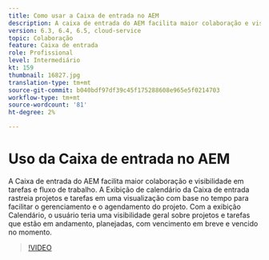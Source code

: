 ```yaml
---
title: Como usar a Caixa de entrada no AEM
description: A caixa de entrada do AEM facilita maior colaboração e visibilidade em tarefas e fluxo de trabalho.
version: 6.3, 6.4, 6.5, cloud-service
topic: Colaboração
feature: Caixa de entrada
role: Profissional
level: Intermediário
kt: 159
thumbnail: 16827.jpg
translation-type: tm+mt
source-git-commit: b040bdf97df39c45f175288608e965e5f0214703
workflow-type: tm+mt
source-wordcount: '81'
ht-degree: 2%

---
```



# Uso da Caixa de entrada no AEM

A Caixa de entrada do AEM facilita maior colaboração e visibilidade em tarefas e fluxo de trabalho. A Exibição de calendário da Caixa de entrada rastreia projetos e tarefas em uma visualização com base no tempo para facilitar o gerenciamento e o agendamento do projeto. Com a exibição Calendário, o usuário teria uma visibilidade geral sobre projetos e tarefas que estão em andamento, planejadas, com vencimento em breve e vencido no momento.

>[!VIDEO](https://video.tv.adobe.com/v/16827/?quality=12&learn=on)
